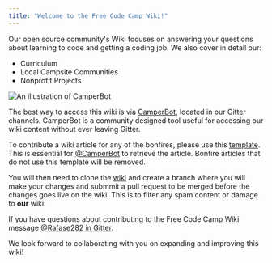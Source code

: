 ```yaml
---
title: "Welcome to the Free Code Camp Wiki!"
---
```


Our open source community's Wiki focuses on answering your questions about learning to code and getting a coding job. We also cover in detail our:
- Curriculum
- Local Campsite Communities
- Nonprofit Projects

![An illustration of CamperBot](http://i.imgur.com/gyJwzkx.png)

The best way to access this wiki is via [CamperBot](http://beta.freecodecamp.com/wiki/docs/camperbot), located in our Gitter channels. CamperBot is a community designed tool useful for accessing our wiki content without ever leaving Gitter.

To contribute a wiki article for any of the bonfires, please use this [template](http://beta.freecodecamp.com/wiki/docs/Bonfire-Wiki-Template). This is essential for [@CamperBot](https://github.com/camperbot) to retrieve the article. Bonfire articles that do not use this template will be removed.

You will then need to clone the [wiki](http://beta.freecodecamp.com/wiki/docs) and create a branch where you will make your changes and submmit a pull request to be merged before the changes goes live on the wiki. This is to filter any spam content or damage to **our** wiki.

If you have questions about contributing to the Free Code Camp Wiki message [@Rafase282 in Gitter](https://gitter.im/Rafase282).

We look forward to collaborating with you on expanding and improving this wiki!
